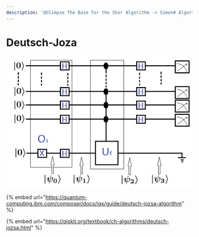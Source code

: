 ```yaml
---
description: '@Glimpse The Base for the Shor Algorithm -> Simon# Algortihm'
---
```


# Deutsch-Joza



![](<../../.gitbook/assets/image (1).png>)

{% embed url="https://quantum-computing.ibm.com/composer/docs/iqx/guide/deutsch-jozsa-algorithm" %}

{% embed url="https://qiskit.org/textbook/ch-algorithms/deutsch-jozsa.html" %}
